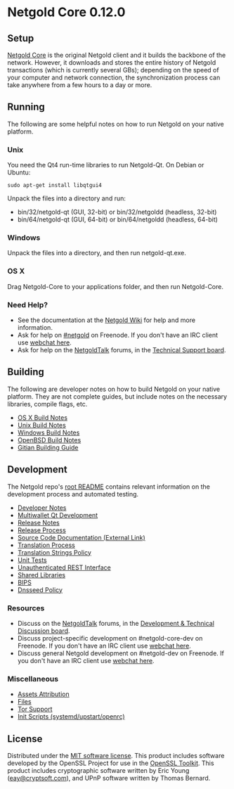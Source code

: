 Netgold Core 0.12.0
=====================

Setup
---------------------
[Netgold Core](http://netgold.org/en/download) is the original Netgold client and it builds the backbone of the network. However, it downloads and stores the entire history of Netgold transactions (which is currently several GBs); depending on the speed of your computer and network connection, the synchronization process can take anywhere from a few hours to a day or more.

Running
---------------------
The following are some helpful notes on how to run Netgold on your native platform.

### Unix

You need the Qt4 run-time libraries to run Netgold-Qt. On Debian or Ubuntu:

	sudo apt-get install libqtgui4

Unpack the files into a directory and run:

- bin/32/netgold-qt (GUI, 32-bit) or bin/32/netgoldd (headless, 32-bit)
- bin/64/netgold-qt (GUI, 64-bit) or bin/64/netgoldd (headless, 64-bit)



### Windows

Unpack the files into a directory, and then run netgold-qt.exe.

### OS X

Drag Netgold-Core to your applications folder, and then run Netgold-Core.

### Need Help?

* See the documentation at the [Netgold Wiki](https://en.netgold.it/wiki/Main_Page)
for help and more information.
* Ask for help on [#netgold](http://webchat.freenode.net?channels=netgold) on Freenode. If you don't have an IRC client use [webchat here](http://webchat.freenode.net?channels=netgold).
* Ask for help on the [NetgoldTalk](https://netgoldtalk.org/) forums, in the [Technical Support board](https://netgoldtalk.org/index.php?board=4.0).

Building
---------------------
The following are developer notes on how to build Netgold on your native platform. They are not complete guides, but include notes on the necessary libraries, compile flags, etc.

- [OS X Build Notes](build-osx.md)
- [Unix Build Notes](build-unix.md)
- [Windows Build Notes](build-windows.md)
- [OpenBSD Build Notes](build-openbsd.md)
- [Gitian Building Guide](gitian-building.md)

Development
---------------------
The Netgold repo's [root README](https://github.com/netgold/netgold/blob/master/README.md) contains relevant information on the development process and automated testing.

- [Developer Notes](developer-notes.md)
- [Multiwallet Qt Development](multiwallet-qt.md)
- [Release Notes](release-notes.md)
- [Release Process](release-process.md)
- [Source Code Documentation (External Link)](https://dev.visucore.com/netgold/doxygen/)
- [Translation Process](translation_process.md)
- [Translation Strings Policy](translation_strings_policy.md)
- [Unit Tests](unit-tests.md)
- [Unauthenticated REST Interface](REST-interface.md)
- [Shared Libraries](shared-libraries.md)
- [BIPS](bips.md)
- [Dnsseed Policy](dnsseed-policy.md)

### Resources
* Discuss on the [NetgoldTalk](https://netgoldtalk.org/) forums, in the [Development & Technical Discussion board](https://netgoldtalk.org/index.php?board=6.0).
* Discuss project-specific development on #netgold-core-dev on Freenode. If you don't have an IRC client use [webchat here](http://webchat.freenode.net/?channels=netgold-core-dev).
* Discuss general Netgold development on #netgold-dev on Freenode. If you don't have an IRC client use [webchat here](http://webchat.freenode.net/?channels=netgold-dev).

### Miscellaneous
- [Assets Attribution](assets-attribution.md)
- [Files](files.md)
- [Tor Support](tor.md)
- [Init Scripts (systemd/upstart/openrc)](init.md)

License
---------------------
Distributed under the [MIT software license](http://www.opensource.org/licenses/mit-license.php).
This product includes software developed by the OpenSSL Project for use in the [OpenSSL Toolkit](https://www.openssl.org/). This product includes
cryptographic software written by Eric Young ([eay@cryptsoft.com](mailto:eay@cryptsoft.com)), and UPnP software written by Thomas Bernard.
